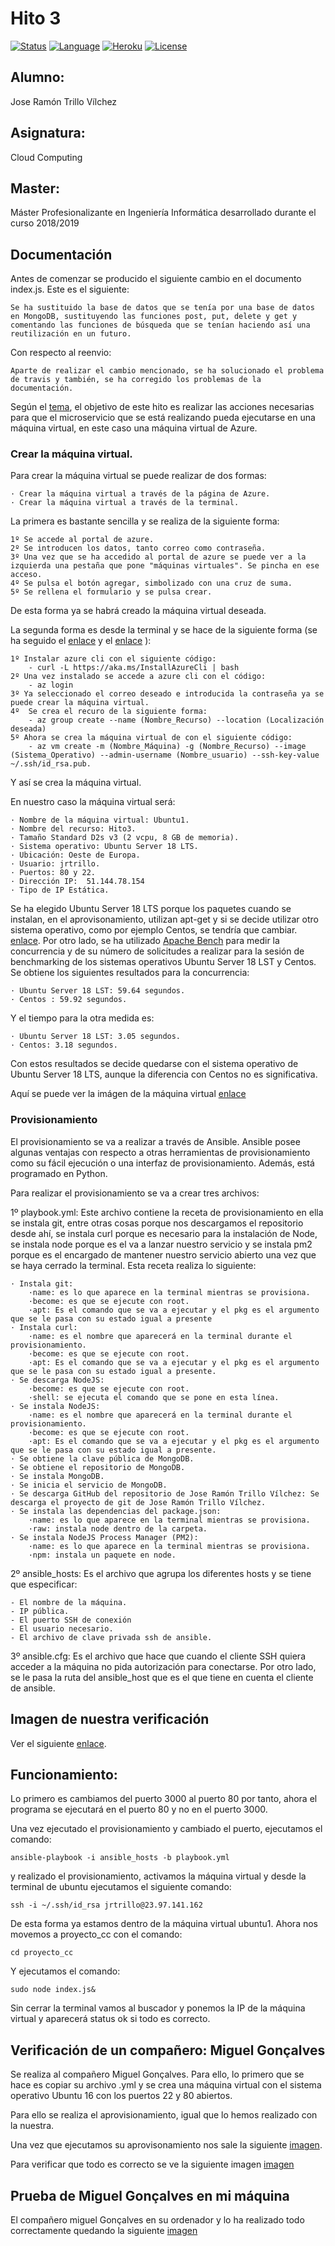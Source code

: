 # Hito 3

[![Status](https://img.shields.io/badge/Status-Documenting-green.svg)](https://github.com/jrtrillo/proyecto_cc/blob/master/doc/README.md)
[![Language](https://img.shields.io/badge/Language-Node-blue.svg)](https://nodejs.org/en/)
[![Heroku](https://img.shields.io/badge/Despliegue-Heroku-orange.svg)](https://dashboard.heroku.com)
[![License](https://img.shields.io/badge/License-GPL-red.svg)](https://github.com/jrtrillo/proyecto_cc/blob/master/LICENSE)

## Alumno:
Jose Ramón Trillo Vílchez

## Asignatura: 
Cloud Computing

## Master: 
Máster Profesionalizante en Ingeniería Informática desarrollado durante el curso 2018/2019

## Documentación

Antes de comenzar se producido el siguiente cambio en el documento index.js. Este es el siguiente:

	Se ha sustituido la base de datos que se tenía por una base de datos en MongoDB, sustituyendo las funciones post, put, delete y get y comentando las funciones de búsqueda que se tenían haciendo así una reutilización en un futuro.

Con respecto al reenvio:
	
	Aparte de realizar el cambio mencionado, se ha solucionado el problema de travis y también, se ha corregido los problemas de la documentación.

Según el [tema](http://jj.github.io/CC/documentos/temas/Provision), el objetivo de este hito es realizar las acciones necesarias para que el microservicio que se está realizando pueda ejecutarse en una máquina virtual, en este caso una máquina virtual de Azure.

### Crear la máquina virtual.

Para crear la máquina virtual se puede realizar de dos formas:

	· Crear la máquina virtual a través de la página de Azure.
	· Crear la máquina virtual a través de la terminal.

La primera es bastante sencilla y se realiza de la siguiente forma:
	
	1º Se accede al portal de azure.
	2º Se introducen los datos, tanto correo como contraseña.
	3º Una vez que se ha accedido al portal de azure se puede ver a la izquierda una pestaña que pone "máquinas virtuales". Se pincha en ese acceso.
	4º Se pulsa el botón agregar, simbolizado con una cruz de suma.
	5º Se rellena el formulario y se pulsa crear.

De esta forma ya se habrá creado la máquina virtual deseada.

La segunda forma es desde la terminal y se hace de la siguiente forma (se ha seguido el [enlace](https://docs.microsoft.com/en-us/cli/azure/install-azure-cli-linux?view=azure-cli-latest) y el [enlace](https://docs.microsoft.com/en-us/cli/azure/azure-cli-vm-tutorial?tutorial-step=2&view=azure-cli-latest) ):

	1º Instalar azure cli con el siguiente código:
		- curl -L https://aka.ms/InstallAzureCli | bash
	2º Una vez instalado se accede a azure cli con el código:
		- az login
	3º Ya seleccionado el correo deseado e introducida la contraseña ya se puede crear la máquina virtual.
	4º 	Se crea el recuro de la siguiente forma:
		- az group create --name (Nombre_Recurso) --location (Localización deseada)
	5º Ahora se crea la máquina virtual de con el siguiente código:
		- az vm create -m (Nombre_Máquina) -g (Nombre_Recurso) --image (Sistema_Operativo) --admin-username (Nombre_usuario) --ssh-key-value ~/.ssh/id_rsa.pub.

Y así se crea la máquina virtual.

En nuestro caso la máquina virtual será:

	· Nombre de la máquina virtual: Ubuntu1.
	· Nombre del recurso: Hito3.
	· Tamaño Standard D2s v3 (2 vcpu, 8 GB de memoria).
	· Sistema operativo: Ubuntu Server 18 LTS.
	· Ubicación: Oeste de Europa.
	· Usuario: jrtrillo.
	· Puertos: 80 y 22.
	· Dirección IP:  51.144.78.154
	· Tipo de IP Estática.

Se ha elegido Ubuntu Server 18 LTS porque los paquetes cuando se instalan, en el aprovisonamiento, utilizan apt-get y si se decide utilizar otro sistema operativo, como por ejemplo Centos, se tendría que cambiar. [enlace](https://www.hostinger.es/tutoriales/centos-vs-ubuntu-elegir-servidor-web/#gref). Por otro lado, se ha utilizado [Apache Bench](https://httpd.apache.org/docs/2.4/programs/ab.html) para medir la concurrencia y de su número de solicitudes a realizar para la sesión de benchmarking de los sistemas operativos Ubuntu Server 18 LST y Centos. Se obtiene los siguientes resultados para la concurrencia:

	· Ubuntu Server 18 LST: 59.64 segundos.
	· Centos : 59.92 segundos.

Y el tiempo para la otra medida es:

	· Ubuntu Server 18 LST: 3.05 segundos.
	· Centos: 3.18 segundos.

Con estos resultados se decide quedarse con el sistema operativo de Ubuntu Server 18 LTS, aunque la diferencia con Centos no es significativa.


Aquí se puede ver la imágen de la máquina virtual [enlace](https://github.com/jrtrillo/proyecto_cc/blob/master/doc/provison/imagen1.JPG)
### Provisionamiento

 El provisionamiento se va a realizar a través de Ansible. Ansible posee algunas ventajas con respecto a otras herramientas de provisionamiento como su fácil ejecución o una interfaz de provisionamiento. Además, está programado en Python.

 Para realizar el provisionamiento se va a crear tres archivos:

 1º playbook.yml: Este archivo contiene la receta de provisionamiento en ella se instala git, entre otras cosas porque nos descargamos el repositorio desde ahí, se instala curl porque es necesario para la instalación de Node, se instala node porque es el va a lanzar nuestro servicio y se instala pm2 porque es el encargado de mantener nuestro servicio abierto una vez que se haya cerrado la terminal. Esta receta realiza lo siguiente:

 	· Instala git:
 		·name: es lo que aparece en la terminal mientras se provisiona.
 		·become: es que se ejecute con root.
 		·apt: Es el comando que se va a ejecutar y el pkg es el argumento que se le pasa con su estado igual a presente
 	· Instala curl:
 		·name: es el nombre que aparecerá en la terminal durante el provisionamiento.
 		·become: es que se ejecute con root.
 		·apt: Es el comando que se va a ejecutar y el pkg es el argumento que se le pasa con su estado igual a presente.
 	· Se descarga NodeJS:
 		·become: es que se ejecute con root.
 		·shell: se ejecuta el comando que se pone en esta línea.
 	· Se instala NodeJS:
 		·name: es el nombre que aparecerá en la terminal durante el provisionamiento.
 		·become: es que se ejecute con root.
 		·apt: Es el comando que se va a ejecutar y el pkg es el argumento que se le pasa con su estado igual a presente.
 	· Se obtiene la clave pública de MongoDB.
 	· Se obtiene el repositorio de MongoDB.
 	· Se instala MongoDB.
 	· Se inicia el servicio de MongoDB.
 	· Se descarga GitHub del repositorio de Jose Ramón Trillo Vílchez: Se descarga el proyecto de git de Jose Ramón Trillo Vílchez.
 	· Se instala las dependencias del package.json:
 		·name: es lo que aparece en la terminal mientras se provisiona.
 		·raw: instala node dentro de la carpeta.
 	· Se instala NodeJS Process Manager (PM2):
 		·name: es lo que aparece en la terminal mientras se provisiona.
 		·npm: instala un paquete en node. 

2º ansible_hosts: Es el archivo que agrupa los diferentes hosts y se tiene que especificar:

	- El nombre de la máquina.
	- IP pública.
	- El puerto SSH de conexión
	- El usuario necesario.
	- El archivo de clave privada ssh de ansible.  

3º ansible.cfg: Es el archivo que hace que cuando el cliente SSH quiera acceder a la máquina no pida autorización para conectarse. Por otro lado, se le pasa la ruta del ansible_host que es el que tiene en cuenta el cliente de ansible.

## Imagen de nuestra verificación

Ver el siguiente [enlace](https://github.com/jrtrillo/proyecto_cc/blob/master/doc/provison/Verificaci%C3%B3n%20nuestra1.JPG).

## Funcionamiento:

Lo primero es cambiamos del puerto 3000 al puerto 80 por tanto, ahora el programa se ejecutará en el puerto 80 y no en el puerto 3000.

Una vez ejecutado el provisionamiento y cambiado el puerto, ejecutamos el comando:

	ansible-playbook -i ansible_hosts -b playbook.yml

y realizado el provisionamiento, activamos la máquina virtual y desde la terminal de ubuntu ejecutamos el siguiente comando:

	ssh -i ~/.ssh/id_rsa jrtrillo@23.97.141.162

De esta forma ya estamos dentro de la máquina virtual ubuntu1. Ahora nos movemos a proyecto_cc con el comando:

	cd proyecto_cc

Y ejecutamos el comando:

	sudo node index.js&

Sin cerrar la terminal vamos al buscador y ponemos la IP de la máquina virtual y aparecerá status ok si todo es correcto.

## Verificación de un compañero: Miguel Gonçalves

Se realiza al compañero Miguel Gonçalves. Para ello, lo primero que se hace es copiar su archivo .yml y se crea una máquina virtual con el sistema operativo Ubuntu 16 con los puertos 22 y 80 abiertos.

Para ello se realiza el aprovisionamiento, igual que lo hemos realizado con la nuestra.

Una vez que ejecutamos su aprovisonamiento nos sale la siguiente [imagen](https://github.com/jrtrillo/proyecto_cc/blob/master/doc/provison/aprovisamientomiguel.JPG).


Para verificar que todo es correcto se ve la siguiente imagen [imagen](https://github.com/jrtrillo/proyecto_cc/blob/master/doc/provison/resultados1.JPG)

## Prueba de Miguel Gonçalves en mi máquina


El compañero miguel Gonçalves en su ordenador y lo ha realizado todo correctamente quedando la siguiente [imagen](https://github.com/jrtrillo/proyecto_cc/blob/master/doc/provison/resultados%20de%20miguel%20en%20mi%20m%C3%A1quina.jpg)

